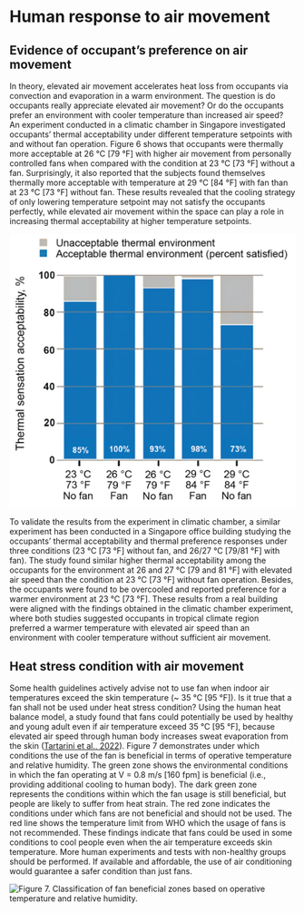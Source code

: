 # Human response to air movement

## Evidence of occupant’s preference on air movement <a href="#_heading-h.49x2ik5" id="_heading-h.49x2ik5"></a>

In theory, elevated air movement accelerates heat loss from occupants via convection and evaporation in a warm environment. The question is do occupants really appreciate elevated air movement? Or do the occupants prefer an environment with cooler temperature than increased air speed? An experiment conducted in a climatic chamber in Singapore investigated occupants’ thermal acceptability under different temperature setpoints with and without fan operation. Figure 6 shows that occupants were thermally more acceptable at 26 °C \[79 °F] with higher air movement from personally controlled fans when compared with the condition at 23 °C \[73 °F] without a fan. Surprisingly, it also reported that the subjects found themselves thermally more acceptable with temperature at 29 °C \[84 °F] with fan than at 23 °C \[73 °F] without fan. These results revealed that the cooling strategy of only lowering temperature setpoint may not satisfy the occupants perfectly, while elevated air movement within the space can play a role in increasing thermal acceptability at higher temperature setpoints.

![Figure 6. Occupants’ thermal acceptability responses in climatic chamber (Schiavon et al., 2016).](<../.gitbook/assets/0 (40).png>)

To validate the results from the experiment in climatic chamber, a similar experiment has been conducted in a Singapore office building studying the occupants’ thermal acceptability and thermal preference responses under three conditions (23 °C \[73 °F] without fan, and 26/27 °C \[79/81 °F] with fan). The study found similar higher thermal acceptability among the occupants for the environment at 26 and 27 °C \[79 and 81 °F] with elevated air speed than the condition at 23 °C \[73 °F] without fan operation. Besides, the occupants were found to be overcooled and reported preference for a warmer environment at 23 °C \[73 °F]. These results from a real building were aligned with the findings obtained in the climatic chamber experiment, where both studies suggested occupants in tropical climate region preferred a warmer temperature with elevated air speed than an environment with cooler temperature without sufficient air movement.

## Heat stress condition with air movement <a href="#_heading-h.2p2csry" id="_heading-h.2p2csry"></a>

Some health guidelines actively advise not to use fan when indoor air temperatures exceed the skin temperature (\~ 35 °C \[95 °F]). Is it true that a fan shall not be used under heat stress condition? Using the human heat balance model, a study found that fans could potentially be used by healthy and young adult even if air temperature exceed 35 °C \[95 °F], because elevated air speed through human body increases sweat evaporation from the skin ([Tartarini et al., 2022](https://www.sciencedirect.com/science/article/pii/S0360132321008325)). Figure 7 demonstrates under which conditions the use of the fan is beneficial in terms of operative temperature and relative humidity. The green zone shows the environmental conditions in which the fan operating at V = 0.8 m/s \[160 fpm] is beneficial (i.e., providing additional cooling to human body). The dark green zone represents the conditions within which the fan usage is still beneficial, but people are likely to suffer from heat strain. The red zone indicates the conditions under which fans are not beneficial and should not be used. The red line shows the temperature limit from WHO which the usage of fans is not recommended. These findings indicate that fans could be used in some conditions to cool people even when the air temperature exceeds skin temperature. More human experiments and tests with non-healthy groups should be performed. If available and affordable, the use of air conditioning would guarantee a safer condition than just fans.

![Figure 7. Classification of fan beneficial zones based on operative temperature and relative humidity.
](<../.gitbook/assets/1 (34).png>)
